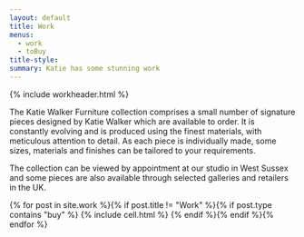 ```yaml
---
layout: default
title: Work
menus: 
  - work
  - toBuy
title-style: 
summary: Katie has some stunning work
---
```




{% include workheader.html %}

<div class="work" markdown="1">
<!-- # The Katie Walker Furniture collection -->

The Katie Walker Furniture collection comprises a small number of signature pieces designed by Katie Walker which are available to order. It is constantly evolving and is produced using the finest materials, with meticulous attention to detail. As each piece is individually made, some sizes, materials and finishes can be tailored to your requirements.

The collection can be viewed by appointment at our studio in West Sussex and some pieces are also available through selected galleries and retailers in the UK.

  <div class="grid clearfix">
    {% for post in site.work %}{% if post.title != "Work" %}{% if post.type contains "buy" %}
    {% include cell.html %}
    {% endif %}{% endif %}{% endfor %}
  </div>
</div>
